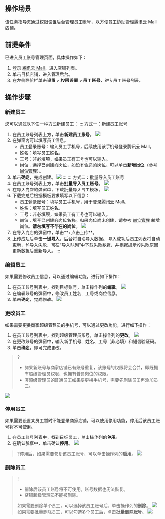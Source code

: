 ## 操作场景

该任务指导您通过权限设置后台管理员工账号，以方便员工协助管理腾讯云 Mall 店铺。

## 前提条件

已进入员工账号管理页面，具体操作如下：

1. 登录 [腾讯云 Mall](https://admin.ym.qq.com/login)，进入店铺列表。
2. 单击目标店铺，进入管理后台。
3. 在左侧导航栏单击**设置** > **权限设置** > **员工账号**，进入员工账号列表。

 

## 操作步骤

### 新建员工

您可以通过以下任一种方式新建员工：
<dx-tabs>
::: 方式一：新建员工账号

1. 在员工账号列表上方，单击**新建员工账号**。
   ![](https://qcloudimg.tencent-cloud.cn/raw/436adda73160af1a79d1214dd3aa6870.jpg)
2. 在弹窗内可以填写员工信息。
   - 员工登录账号：输入员工手机号，后续使用该手机号登录腾讯云 Mall。
   - 姓名：填写员工姓名。
   - 工号：非必填项，如果员工有工号也可以输入。
   - 岗位：选择已创建的岗位，如没有合适的岗位，可以单击**新增岗位**（参考 [岗位管理](https://admin.ym.qq.com/help-center?id=136)）。
3. 单击**确定**，完成创建。
   ![](https://qcloudimg.tencent-cloud.cn/raw/fbc41b5c45d7cba26f997136bf6129fe.png)
   :::
   ::: 方式二：批量导入员工账号
4. 在员工账号列表上方，单击**批量导入员工账号**。
   ![](https://qcloudimg.tencent-cloud.cn/raw/6aed7f029961e6ae613dab6715c4a9ea.jpg)
5. 在导入门店的弹窗中，下载批量导入员工模板。
   ![](https://qcloudimg.tencent-cloud.cn/raw/697f61bb1257ee38fe5703014358575d.png)
6. 下载完成后根据模板要求填写以下信息：
   - 员工登录账号：填写员工手机号，用于登录腾讯云 Mall。
   - 姓名：填写员工姓名。
   - 工号：非必填项，如果员工有工号也可以输入。
   - 岗位：填写已创建的岗位名称。如果岗位尚未创建，请参考 [岗位管理](https://admin.ym.qq.com/help-center?id=136) 新增岗位。**请勿填写不存在的岗位**。
     ![](https://qcloudimg.tencent-cloud.cn/raw/fc9c812da7d3d1882f830c9188de45a2.jpg)
7. 在导入门店的弹窗中，单击**+点击上传**。
8. 上传成功后单击**一键导入**，后台将自动导入数据。
   导入成功后员工列表将自动更新，如导入失败，可在“导入队列”中下载失败数据，并根据提示的失败原因更新数据后重新导入。
   :::
   </dx-tabs>





### 编辑员工

如果需要修改员工信息，可以通过编辑功能，进行如下操作：

1. 在员工账号列表中，找到目标账号，单击操作列的**编辑**。
   ![](https://qcloudimg.tencent-cloud.cn/raw/6a15283c7bb4879474980b3e4b892d9e.jpg)
2. 在编辑账号的弹窗中，修改员工姓名、工号或岗位信息。
3. 单击**确定**，完成修改。
   ![](https://qcloudimg.tencent-cloud.cn/raw/9750b48d0c6c16d45325ffd757b4dd43.png)

 

### 更改员工

如果需要更换商家超级管理员的手机号，可以通过更改功能，进行如下操作：

1. 在员工账号列表中，找到超级管理员账号，单击操作列的**更改**。
   ![](https://qcloudimg.tencent-cloud.cn/raw/0a577c57c7d0538f268a4b1d12324ef7.jpg)
2. 在更改账号的弹窗中，输入新手机号、姓名、工号（非必填）和短信验证码。
3. 单击**确定**，即可完成更改。
> ?
>- 如果新账号与商家店铺已有账号重复，该账号的权限将会合并，即既拥有超级管理员权限，也拥有普通岗位的权限。
>- 非超级管理员的普通员工如果要更换手机号，需要先删除员工再添加员工。
>
![](https://qcloudimg.tencent-cloud.cn/raw/ee27d0d4491a5c1498b3943b5c1a1ed3.png)



### 停用员工

如果需要设置某员工暂时不能登录商家店铺，可以使用停用功能，停用后该员工账号将不可使用。

1. 在员工账号列表中，找到目标员工，单击操作列的**停用**。
2. 在确认弹框中，单击确认**停用**。
   ![](https://qcloudimg.tencent-cloud.cn/raw/16ebcaecf9732c11e9e524c2d58bd991.jpg)

> ?停用后，如果需要恢复该员工账号，可以单击操作列的**启用**。
> ![](https://qcloudimg.tencent-cloud.cn/raw/d5af1b91463fac2406d2bad70239a458.jpg)

 

### 删除员工

> !
>
> - 删除后该员工账号将不可使用，账号数据也无法恢复。
> - 店铺超级管理员不能被删除。
>
> 如果需要删除单个员工，可以选择该员工账号后，单击操作列的**删除**。
> ![](https://qcloudimg.tencent-cloud.cn/raw/45fb3198144a9dfa81c22bafc1a29ed8.jpg)
> 如果需要批量删除员工，可以勾选多个员工后，单击**批量删除账号**。
> ![](https://qcloudimg.tencent-cloud.cn/raw/7c8e30cd41597e634d2b74866573cbd5.jpg)
